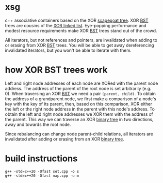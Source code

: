 # xsg
c++ associative containers based on the XOR [scapegoat tree](https://en.wikipedia.org/wiki/Scapegoat_tree). XOR [BST](https://en.wikipedia.org/wiki/Binary_search_tree) trees are cousins of the [XOR linked list](https://en.wikipedia.org/wiki/XOR_linked_list). Eye-popping performance and modest resource requirements make XOR [BST](https://en.wikipedia.org/wiki/Binary_search_tree) trees stand out of the crowd.

All iterators, but not references and pointers, are invalidated when adding to or erasing from XOR [BST](https://en.wikipedia.org/wiki/Binary_search_tree) trees. You will be able to get away dereferencing invalidated iterators, but you won't be able to iterate with them.

# how XOR BST trees work
Left and right node addresses of each node are XORed with the parent node address. The address of the parent of the root node is set arbitrarily (e.g. 0). When traversing an XOR [BST](https://en.wikipedia.org/wiki/Binary_search_tree) we need a pair `(parent, child)`. To obtain the address of a grandparent node, we first make a comparison of a node's key with the key of its parent, then, based on this comparison, XOR either the left or the right node address in the parent with this node's address. To obtain the left and right node addresses we XOR them with the address of the parent. This way we can traverse an XOR [binary tree](https://en.wikipedia.org/wiki/Binary_tree) in two directions, away and towards the root node.

Since rebalancing can change node parent-child relations, all iterators are invalidated after adding or erasing from an XOR [binary tree](https://en.wikipedia.org/wiki/Binary_tree).

# build instructions
    g++ -std=c++20 -Ofast set.cpp -o s
    g++ -std=c++20 -Ofast map.cpp -o m
